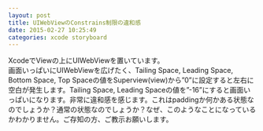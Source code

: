```yaml
---
layout: post
title: UIWebViewのConstrains制限の違和感
date: 2015-02-27 10:25:49
categories: xcode storyboard
---
```

<p>XcodeでViewの上にUIWebViewを置いています。<br>
画面いっぱいにUIWebViewを広げたく、Tailing Space, Leading Space, Bottom Space, Top Spaceの値をSuperview(view)から”0”に設定すると左右に空白が発生します。Tailing Space, Leading Spaceの値を”-16”にすると画面いっぱいになります。非常に違和感を感じます。これはpaddingか何かある状態なのでしょうか？通常の状態なのでしょうか？なぜ、このようなことになっているかわかりません。ご存知の方、ご教示お願いします。</p>
